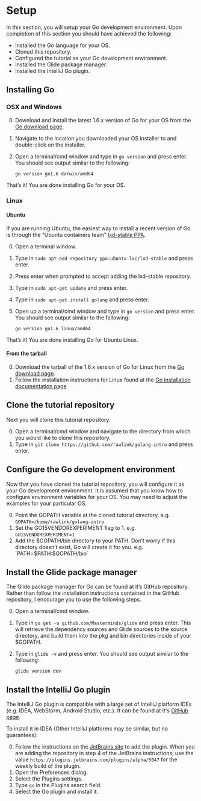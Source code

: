 # Setup

In this section, you will setup your Go development environment. Upon completion of this section you should have achieved the following:

* Installed the Go language for your OS.
* Cloned this repository.
* Configured the tutorial as your Go development environment.
* Installed the Glide package manager.
* Installed the IntelliJ Go plugin.

## Installing Go

### OSX and Windows

0. Download and install the latest 1.6.x version of Go for your OS from the [Go download page](https://golang.org/dl/).
0. Navigate to the location you downloaded your OS installer to and double-click on the installer.
0. Open a terminal/cmd window and type in `go version` and press enter. You should see output similar to the following:

   `go version go1.6 darwin/amd64`

That’s it! You are done installing Go for your OS.

### Linux

#### Ubuntu

If you are running Ubuntu, the easiest way to install a recent version of Go is through the “Ubuntu containers team” [lxd-stable PPA](https://launchpad.net/~ubuntu-lxc/+archive/ubuntu/lxd-stable).

0. Open a terminal window.
0. Type in `sudo apt-add-repository ppa:ubuntu-lxc/lxd-stable` and press enter.
0. Press enter when prompted to accept adding the lxd-stable repository.
0. Type in `sudo apt-get update` and press enter.
0. Type in `sudo apt-get install golang` and press enter.
0. Open up a terminal/cmd window and type in `go version` and press enter. You should see output similar to the following:

   `go version go1.6 linux/amd64`

That’s it! You are done installing Go for Ubuntu Linux.

#### From the tarball

0. Download the tarball of the 1.6.x version of Go for Linux from the [Go download page](https://golang.org/dl/).
0. Follow the installation instructions for Linux found at the [Go installation documentation page](https://golang.org/doc/install)

## Clone the tutorial repository

Next you will clone this tutorial repository.

0. Open a terminal/cmd window and navigate to the directory from which you would like to clone this repository.
0. Type in `git clone https://github.com/rawlink/golang-intro` and press enter.

## Configure the Go development environment

Now that you have cloned the tutorial repository, you will configure it as your Go development environment. It is assumed that you know how to configure environment variables for your OS. You may need to adjust the examples for your particular OS.

0. Point the GOPATH variable at the cloned tutorial directory. e.g. `GOPATH=/home/rawlink/golang-intro`
0. Set the GO15VENDOREXPERIMENT flag to 1. e.g. `GO15VENDOREXPERIMENT=1`
0. Add the $GOPATH/bin directory to your PATH. Don’t worry if this directory doesn’t exist, Go will create it for you. e.g. `PATH=$PATH:$GOPATH/bin`

## Install the Glide package manager

The Glide package manager for Go can be found at it’s GitHub repository. Rather than follow the installation instructions contained in the GitHub repository, I encourage you to use the following steps.

0. Open a terminal/cmd window.
0. Type in `go get -u github.com/Masterminds/glide` and press enter. This will retrieve the dependency sources and Glide sources to the source directory, and build them into the pkg and bin directories inside of your $GOPATH.
0. Type in `glide -v` and press enter. You should see output similar to the following:

   `glide version dev`

## Install the IntelliJ Go plugin

The IntelliJ Go plugin is compatible with a large set of IntelliJ platform IDEs (e.g. IDEA, WebStorm, Android Studio, etc.). It can be found at it's [GitHub page](https://github.com/go-lang-plugin-org/go-lang-idea-plugin).

To install it in IDEA (Other IntelliJ platforms may be similar, but no guarantees):

0. Follow the instructions on the [JetBrains site](https://www.jetbrains.com/help/idea/2016.1/managing-enterprise-plugin-repositories.html?origin=old_help) to add the plugin. When you are adding the repository in step 4 of the JetBrains instructions, use the value `https://plugins.jetbrains.com/plugins/alpha/5047` for the weekly build of the plugin.
0. Open the Preferences dialog.
0. Select the Plugins settings.
0. Type `go` in the Plugins search field.
0. Select the Go plugin and install it.

